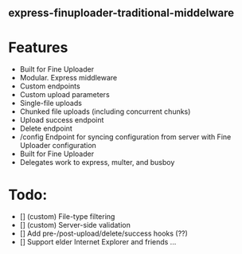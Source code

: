express-finuploader-traditional-middelware
----

# Features

- Built for Fine Uploader
- Modular. Express middleware
- Custom endpoints
- Custom upload parameters
- Single-file uploads
- Chunked file uploads (including concurrent chunks)
- Upload success endpoint
- Delete endpoint
- /config Endpoint for syncing configuration from server with Fine Uploader configuration
- Built for Fine Uploader
- Delegates work to express, multer, and busboy

# Todo:

- [] (custom) File-type filtering
- [] (custom) Server-side validation
- [] Add pre-/post-upload/delete/success hooks (??)
- [] Support elder Internet Explorer and friends ...
